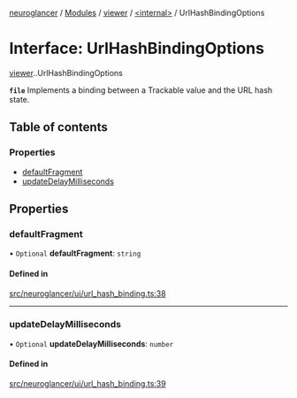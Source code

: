 [neuroglancer](../README.md) / [Modules](../modules.md) / [viewer](../modules/viewer.md) / [<internal\>](../modules/viewer._internal_.md) / UrlHashBindingOptions

# Interface: UrlHashBindingOptions

[viewer](../modules/viewer.md).[<internal>](../modules/viewer._internal_.md).UrlHashBindingOptions

**`file`** Implements a binding between a Trackable value and the URL hash state.

## Table of contents

### Properties

- [defaultFragment](viewer._internal_.UrlHashBindingOptions.md#defaultfragment)
- [updateDelayMilliseconds](viewer._internal_.UrlHashBindingOptions.md#updatedelaymilliseconds)

## Properties

### defaultFragment

• `Optional` **defaultFragment**: `string`

#### Defined in

[src/neuroglancer/ui/url_hash_binding.ts:38](https://github.com/ActiveBrainAtlas2/neuroglancer/blob/540617bc/src/neuroglancer/ui/url_hash_binding.ts#L38)

___

### updateDelayMilliseconds

• `Optional` **updateDelayMilliseconds**: `number`

#### Defined in

[src/neuroglancer/ui/url_hash_binding.ts:39](https://github.com/ActiveBrainAtlas2/neuroglancer/blob/540617bc/src/neuroglancer/ui/url_hash_binding.ts#L39)
